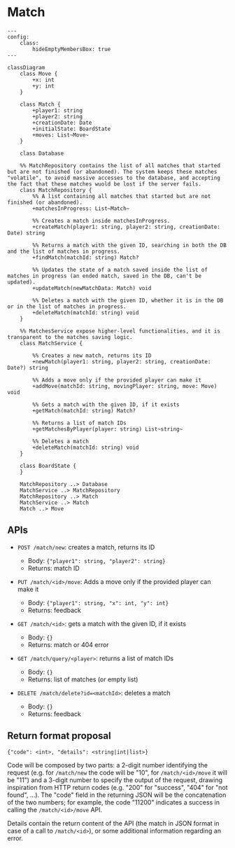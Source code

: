 # Match

```mermaid
---
config:
    class:
        hideEmptyMembersBox: true
---

classDiagram
    class Move {
        +x: int
        +y: int
    }

    class Match {
        +player1: string
        +player2: string
        +creationDate: Date
        +initialState: BoardState
        +moves: List~Move~
    }

    class Database

    %% MatchRepository contains the list of all matches that started but are not finished (or abandoned). The system keeps these matches "volatile", to avoid massive accesses to the database, and accepting the fact that these matches wuold be lost if the server fails.
    class MatchRepository {
        %% A list containing all matches that started but are not finished (or abandoned).
        +matchesInProgress: List~Match~

        %% Creates a match inside matchesInProgress.
        +createMatch(player1: string, player2: string, creationDate: Date) string

        %% Returns a match with the given ID, searching in both the DB and the list of matches in progress.
        +findMatch(matchId: string) Match?

        %% Updates the state of a match saved inside the list of matches in progress (an ended match, saved in the DB, can't be updated).
        +updateMatch(newMatchData: Match) void

        %% Deletes a match with the given ID, whether it is in the DB or in the list of matches in progress.
        +deleteMatch(matchId: string) void
    }

    %% MatchesService expose higher-level functionalities, and it is transparent to the matches saving logic.
    class MatchService {

        %% Creates a new match, returns its ID
        +newMatch(player1: string, player2: string, creationDate: Date?) string

        %% Adds a move only if the provided player can make it
        +addMove(matchId: string, movingPlayer: string, move: Move) void

        %% Gets a match with the given ID, if it exists
        +getMatch(matchId: string) Match?

        %% Returns a list of match IDs
        +getMatchesByPlayer(player: string) List~string~

        %% Deletes a match
        +deleteMatch(matchId: string) void
    }

    class BoardState {
    }

    MatchRepository ..> Database
    MatchService ..> MatchRepository
    MatchRepository ..> Match
    MatchService ..> Match
    Match ..> Move
```

## APIs

- `POST /match/new`: creates a match, returns its ID

  - Body: `{"player1": string, "player2": string}`
  - Returns: match ID

- `PUT /match/<id>/move`: Adds a move only if the provided player can make it

  - Body: `{"player1": string, "x": int, "y": int}`
  - Returns: feedback

- `GET /match/<id>`: gets a match with the given ID, if it exists

  - Body: `{}`
  - Returns: match or 404 error

- `GET /match/query/<player>`: returns a list of match IDs

  - Body: `{}`
  - Returns: list of matches (or empty list)

- `DELETE /match/delete?id=<matchId>`: deletes a match

  - Body: `{}`
  - Returns: feedback

## Return format proposal

`{"code": <int>, "details": <string|int|list>}`

Code will be composed by two parts: a 2-digit number identifying the request (e.g. for `/match/new` the code will be "10", for `/match/<id>/move` it will be "11") and a 3-digit number to specify the output of the request, drawing inspiration from HTTP return codes (e.g. "200" for "success", "404" for "not found", ...). The "code" field in the returning JSON will be the concatenation of the two numbers; for example, the code "11200" indicates a success in calling the `/match/<id>/move` API.

Details contain the return content of the API (the match in JSON format in case of a call to `/match/<id>`), or some additional information regarding an error.
